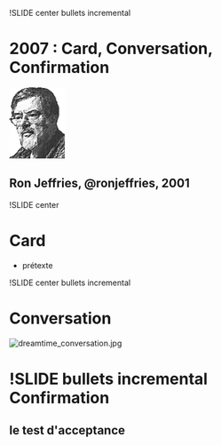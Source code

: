 !SLIDE center bullets incremental

2007 : Card, Conversation, Confirmation
=======================================

![jeffries](jeffries.gif)
## Ron Jeffries, @ronjeffries, 2001

!SLIDE center

Card
====
* prétexte

!SLIDE center bullets incremental

Conversation
============
![dreamtime_conversation.jpg](dreamtime_conversation.jpg)

!SLIDE bullets incremental
Confirmation
============
le test d'acceptance
--------------------


